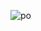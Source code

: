 ![po](https://user-images.githubusercontent.com/8418700/160231884-db3cce9d-e7a9-483d-83d7-bd06476f38ff.png)
